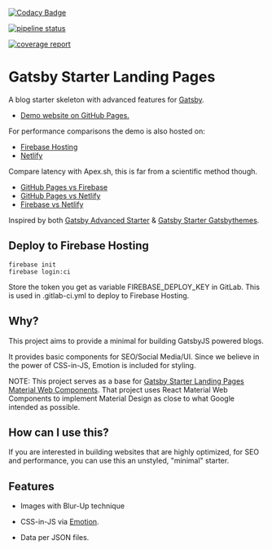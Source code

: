 [![Codacy Badge](https://api.codacy.com/project/badge/Grade/990fb54ea8094f2aa0ed77f14e859820)](https://www.codacy.com/app/fashionunited/gatsby-starter-landing-pages?utm_source=github.com&utm_medium=referral&utm_content=fashionunited/gatsby-starter-landing-pages&utm_campaign=Badge_Grade)

[![pipeline status](https://gitlab.com/fuww/gatsby-starter-landing-pages/badges/master/pipeline.svg)](https://gitlab.com/fuww/gatsby-starter-landing-pages/commits/master)

[![coverage report](https://gitlab.com/fuww/gatsby-starter-landing-pages/badges/master/coverage.svg)](https://gitlab.com/fuww/gatsby-starter-landing-pages/commits/master)

# Gatsby Starter Landing Pages

A blog starter skeleton with advanced features for [Gatsby](https://github.com/gatsbyjs/gatsby/).

* [Demo website on GitHub Pages.](https://fashionunited.github.io/gatsby-starter-landing-pages/)

For performance comparisons the demo is also hosted on:

* [Firebase Hosting](https://gatsby-starter-landing-pages.firebaseapp.com/)
* [Netlify](https://gatsby-landing-pages.netlify.com/)

Compare latency with Apex.sh, this is far from a scientific method though.

* [GitHub Pages vs Firebase](https://latency.apex.sh/?url=https%3A%2F%2Ffashionunited.github.io/gatsby-starter-landing-pages/&compare=https%3A%2F%2Fgatsby-starter-landing-pages.firebaseapp.com/)
* [GitHub Pages vs Netlify](https://latency.apex.sh/?url=https%3A%2F%2Ffashionunited.github.io/gatsby-starter-landing-pages/&compare=https%3A%2F%2Fgatsby-landing-pages.netlify.com/)
* [Firebase vs Netlify](https://latency.apex.sh/?url=https%3A%2F%2Fgatsby-starter-landing-pages.firebaseapp.com/&compare=https%3A%2F%2Fgatsby-landing-pages.netlify.com/)

Inspired by both [Gatsby Advanced Starter](https://github.com/Vagr9K/gatsby-advanced-starter) & [Gatsby Starter Gatsbythemes](https://github.com/saschajullmann/gatsby-starter-gatsbythemes).

## Deploy to Firebase Hosting

    firebase init
    firebase login:ci

Store the token you get as variable FIREBASE_DEPLOY_KEY in GitLab. This is used in .gitlab-ci.yml to deploy to Firebase Hosting.

## Why?

This project aims to provide a minimal for building GatsbyJS powered blogs.

It provides basic components for SEO/Social Media/UI. Since we believe in the power of CSS-in-JS, Emotion is included for styling.

NOTE: This project serves as a base for [Gatsby Starter Landing Pages Material Web Components](https://github.com/fashionunited/gatsby-starter-landing-pages-material-web-components). That project uses React Material Web Components to implement Material Design as close to what Google intended as possible.

## How can I use this?

If you are interested in building websites that are highly optimized, for SEO and performance, you can use this an unstyled, "minimal" starter.

## Features

* Images with Blur-Up technique

* CSS-in-JS via [Emotion](https://github.com/emotion-js/emotion).
  <!-- * Jest and Enzyme for testing.
* Eslint in dev mode with the airbnb config and prettier formatting rules.
* React 16. -->
  <!-- * A basic blog, with posts under src/pages/blog. There's also a script which creates a new Blog entry (post.sh). -->
* Data per JSON files.
  <!-- * A few basic components (Navigation, Footer, Layout).
* Layout components make use of [Styled-System](https://github.com/jxnblk/styled-system).
* Google Analytics (you just have to enter your tracking-id).
* Gatsby-Plugin-Offline which includes Service Workers.
* [Prettier](https://github.com/prettier/prettier) for a uniform codebase.
* [Normalize](https://github.com/necolas/normalize.css/) css (7.0).
* [Feather](https://feather.netlify.com/) icons.
* Font styles taken from [Tachyons](http://tachyons.io/). -->

- Blazing fast loading times thanks to pre-rendered HTML and automatic chunk loading of JS files
- Separate components for everything
- High configurability:
  * User information
  * User social profiles
  * Copyright information
  * More!
- Author segment
  * Name
  * Location
  * Description
  * Links
  * Follow Me button
- Posts in Markdown
  * Code syntax highlighting
  * Embed YouTube videos
  * Embed Tweets
- Tags
  * Separate page for posts under each tag
- Categories
  * Separate page for posts under each category
- Disqus support
  * Notifications about new disqus comments
- Google Analytics support
- NPM scripts for GitHub Pages deployment
- Social features
  * Twitter tweet button
  * Facebook share/share count
  * Reddit share/share count
  * Google+ share button
  * LinkedIn share button
  * Telegram share button
- SEO
  * Sitemap generation
  * robots.txt
  * General description tags
  * Schema.org JSONLD (Google Rich Snippets)
  * OpenGraph Tags (Facebook/Google+/Pinterest)
  * Twitter Tags (Twitter Cards)
- RSS feeds
- Loading progress for slow networks
- Offline support
- Web App Manifest support
- Development tools
  * ESLint for linting
  * Prettier for code style
  * Remark-Lint for linting Markdown
  * write-good for linting English prose
  * gh-pages for deploying to GitHub pages
  * CodeClimate configuration file and badge

NOTE: Feel free to check out [Gatsby Starter Landing Pages Material Web Components](https://github.com/fashionunited/gatsby-starter-landing-pages-material-web-components) if you are interested in a more opinionated starter with Material Design in mind.

## Getting Started

Install this starter (assuming [Gatsby](https://github.com/gatsbyjs/gatsby/) is installed) by running from your CLI:

```sh
gatsby new YourProjectName https://github.com/fashionunited/gatsby-starter-landing-pages
npm install # or yarn install
npm run develop # or gatsby develop
```

Or you can fork the project, make your changes there and merge new features when needed.

Alternatively:

```sh
git clone https://github.com/fashionunited/gatsby-starter-landing-pages YourProjectName # Clone the project
cd YourProjectname
rm -rf .git # So you can have your own changes stored in VCS.
npm install # or yarn install
npm run develop # or gatsby develop
```

## Configuration

Edit the export object in `data/SiteConfig`:

```js
module.exports = {
  blogPostDir: 'sample-posts', // The name of directory that contains your posts.
  employerBrandingPagesDir: 'employer-branding-pages',
  brandingPagesDir: 'branding-pages',
  workingAtPagesDir: 'working-at-pages',
  jobLandingPagesDir: 'job-landing-pages',
  siteTitle: 'Gatsby Starter Landing Pages', // Site title.
  siteTitleAlt: 'GatsbyJS Starter Landing Pages', // Alternative site title for SEO.
  siteLogo: '/logos/logo-1024.png', // Logo used for SEO and manifest.
  siteUrl: 'https://fashionunited.github.io', // Domain of your website without pathPrefix.
  pathPrefix: '/blog', // Prefixes all links. For cases when deployed to example.github.io/blog/.
  siteDescription: 'If you do what you did, you get what you got.', // Website description used for RSS feeds/meta description tag.
  siteRss: '/rss.xml', // Path to the RSS file.
  siteFBAppID: 'XXXXXXXXXXXXXXXX', // FB Application ID for using app insights
  googleTagManagerID: 'GTM-XXXXXXX',
  disqusShortname: 'https-fashionunited-github-io-gatsby-starter-landing-pages', // Disqus shortname.
  postDefaultCategoryID: 'Fashion', // Default category for posts.
  userName: 'Fashionista', // Username to display in the author segment.
  userTwitter: '', // Optionally renders "Follow Me" in the UserInfo segment.
  userLocation: 'Catwalk, Paris', // User location to display in the author segment.
  userAvatar: 'https://api.adorable.io/avatars/150/test.png', // User avatar to display in the author segment.
  userDescription:
    "I didn't consider myself a fashion designer at all at the time of punk. I was just using fashion as a way to express my resistance and to be rebellious. I came from the country, and by the time I got to London, I considered myself to be very stupid. It was my ambition to understand the world I live in.", // User description to display in the author segment.
  // Links to social profiles/projects you want to display in the author segment/navigation bar.
  userLinks: [
    {
      label: 'GitHub',
      url: 'https://github.com/fashionunited/gatsby-starter-landing-pages',
      iconClassName: 'fa fa-github',
    },
    {
      label: 'Twitter',
      url: 'https://twitter.com/fashionunited',
      iconClassName: 'fa fa-twitter',
    },
    {
      label: 'Email',
      url: 'mailto:info@fashionunited.com',
      iconClassName: 'fa fa-envelope',
    },
  ],
  copyright: 'Copyright ©2018. ', // Copyright string for the footer of the website and RSS feed.
  themeColor: '#c62828', // Used for setting manifest and progress theme colors.
  backgroundColor: '#e0e0e0', // Used for setting manifest background color.
};
```

You can also optionally set `pathPrefix`:

```js
module.exports = {
  // Note: it must *not* have a trailing slash.
  pathPrefix: '/gatsby-starter-landing-pages', // Prefixes all links. For cases when deployed to example.github.io/gatsby-starter-landing-pages/.
};
```

WARNING: Make sure to edit `static/robots.txt` to include your domain for the sitemap!
